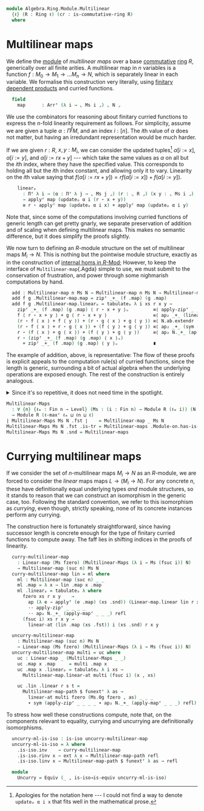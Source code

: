 <!--
```agda
{-# OPTIONS --lossy-unification #-}
open import Algebra.Ring.Module.Notation
open import Algebra.Ring.Commutative
open import Algebra.Group.Notation
open import Algebra.Ring.Module hiding (map)
open import Algebra.Group
open import Algebra.Ring

open import Cat.Prelude hiding (_+_)

open import Data.Fin.Product
open import Data.Fin.Base
```
-->

```agda
module Algebra.Ring.Module.Multilinear
  {ℓ} (R : Ring ℓ) (cr : is-commutative-ring R)
  where
```

# Multilinear maps

<!--
```agda
private module R = Ring-on (R .snd)
open Additive-notation ⦃ ... ⦄
open Module-notation ⦃ ... ⦄

-- XXX: Level subsumption checking _hates_ what I'm doing here with
-- ℓ-maxᶠ, since it doesn't satisfy any definitional equalities like
-- (ℓ-maxᶠ (λ x → f x ⊔ y)) = ℓ-maxᶠ f ⊔ y. The level we pick has to
-- satisfy:
--
--   ℓ-maxᶠ (λ z → ℓ ⊔ ℓₘ z ⊔ ℓₙ ⊔ ℓ-maxᶠ ℓₘ) ≤ _
--
-- floating out the constants, this is
--   ℓ ⊔ ℓₙ ⊔ ℓ-maxᶠ (λ z → ℓₘ n ⊔ ℓ-maxᶠ ℓₘ)
-- and the last term simplifies to ℓ-maxᶠ ℓₘ by reasoning in a
-- lattice.
--
{-# NO_UNIVERSE_CHECK #-}
```
-->

We define the [module] of _multilinear maps_ over a base [commutative]
[ring] $R$, generically over all finite arities. A multilinear map in
$n$ variables is a function $f : M_0 \to M_1 \to \dots M_n \to N$, which
is separately linear in each variable. We formalise this construction
very literally, using [finitary dependent products] and curried
functions.

[module]: Algebra.Ring.Module.html
[ring]: Algebra.Ring.html
[commutative]: Algebra.Ring.Commutative.html
[finitary dependent products]: Data.Fin.Product.html

<!--
```agda
record Multilinear-map (n : Nat) {ℓₘ : Fin n → Level} {ℓₙ}
        (Ms : (i : Fin n) → Module R (ℓₘ i))
        (N : Module R ℓₙ) : Type (ℓ ⊔ ℓₙ ⊔ ℓ-maxᶠ ℓₘ)
  where
  no-eta-equality

  private instance
    _ = module-notation N
    _ : ∀ {i : Fin n} → Module-notation R ⌞ Ms i ⌟
    _ = module-notation (Ms _)
```
-->

```agda
  field
    map      : Arrᶠ (λ i → ⌞ Ms i ⌟) ⌞ N ⌟
```

We use the combinators for reasoning about finitary curried functions to
express the $n$-fold linearity requirement as follows. For simplicity,
assume we are given a tuple $\alpha : \Pi^f M$, and an index $i : [n]$.
The $i$th value of $\alpha$ does not matter, but having an irredundant
representation would be much harder.

If we are given $r : R$, $x, y : M_i$, we can consider the updated
tuples[^updatep] $\alpha[i:=x]$, $\alpha[i:=y]$, and $\alpha[i:=rx+y]$
--- which take the same values as $\alpha$ on all but the $i$th index,
where they have the specified value. This corresponds to holding all but
the $i$th index constant, and allowing only it to vary. Linearity on the
$i$th value saying that $f(\alpha[i:=rx+y]) = rf(\alpha[i:=x]) +
f(\alpha[i:=y])$.

[^updatep]: Apologies for the notation here --- I could not find a way
to denote `updateₚ α i x` that fits well in the mathematical prose.

```agda
    linearₚ
      : Πᶠ λ i → (α : Πᶠ λ j → ⌞ Ms j ⌟) (r : ⌞ R ⌟) (x y : ⌞ Ms i ⌟)
      → applyᶠ map (updateₚ α i (r ⋆ x + y))
      ≡ r ⋆ applyᶠ map (updateₚ α i x) + applyᶠ map (updateₚ α i y)
```

<!--
```agda
  linear-at
    : ∀ i (xs : Πᶠ λ j → ⌞ Ms j ⌟) (r : ⌞ R ⌟) (x y : ⌞ Ms i ⌟)
    → applyᶠ map (updateₚ xs i (r ⋆ x + y))
    ≡ r ⋆ applyᶠ map (updateₚ xs i x) + applyᶠ map (updateₚ xs i y)
  linear-at = indexₚ linearₚ

  pres-+-at
    : ∀ i (xs : Πᶠ λ j → ⌞ Ms j ⌟) (x y : ⌞ Ms i ⌟)
    → applyᶠ map (updateₚ xs i (x + y))
    ≡ applyᶠ map (updateₚ xs i x) + applyᶠ map (updateₚ xs i y)
  pres-+-at i xs x y =
      ap (λ e → applyᶠ map (updateₚ xs i (e + y))) (sym (⋆-id _))
    ·· linear-at i xs R.1r x y
    ·· ap₂ _+_ (⋆-id _) refl

  is-group-hom-at
    : ∀ i (xs : Πᶠ λ j → ⌞ Ms j ⌟)
    → is-group-hom (Module-on→Group-on (Ms i .snd))
                   (Module-on→Group-on (N .snd))
                   λ m → applyᶠ map (updateₚ xs i m)
  is-group-hom-at i xs .is-group-hom.pres-⋆ x y = pres-+-at i xs x y

  pres-⋆-at
    : ∀ i (xs : Πᶠ λ j → ⌞ Ms j ⌟) (r : ⌞ R ⌟) (x : ⌞ Ms i ⌟)
    → applyᶠ map (updateₚ xs i (r ⋆ x))
    ≡ r ⋆ applyᶠ map (updateₚ xs i x)
  pres-⋆-at i xs r x =
      ap (λ e → applyᶠ map (updateₚ xs i e)) (sym +-idr)
    ·· linear-at i xs r x 0g
    ·· (ap₂ _+_ refl (is-group-hom.pres-id (is-group-hom-at i xs)) ∙ +-idr)

-- XXX: Since we're already squishing down a type whose universe level
-- Agda dislikes, one might wonder if we have to use the finitary
-- products in the type of `pres-+ₚ`. The answer is yes, since
-- otherwise `linearᶠ` lives in Setω, which the declare-record-iso
-- tactic is very unhappy about.

open Multilinear-map
open Multilinear-map using (map) public
open Linear-map using (map)

private unquoteDecl eqv = declare-record-iso eqv (quote Multilinear-map)

private variable
  ℓm ℓn : Level
  M N : Module R ℓm
  n : Nat
  ℓₘ : Fin n → Level
  Ms : ∀ i → Module R (ℓₘ i)

Multilinear-map-path
  : ∀ {n} {ℓₘ : Fin n → Level} {N : Module R ℓn} {Ms : (i : Fin n) → Module R (ℓₘ i)}
    {f g : Multilinear-map n Ms N}
  → f .map ≡ g .map
  → f ≡ g
Multilinear-map-path {N = N} {f = f} {g = g} p = go where
  module N = Module-on (N .snd)
  go : f ≡ g
  go i .map = p i
  go i .linearₚ = is-prop→pathp
    (λ i → Πᶠ-is-hlevel 1 λ j → Π-is-hlevel³ 1 λ _ _ _ → Π-is-hlevel 1 λ _ →
      N .fst .is-tr (applyᶠ (p i) _) (_ N.⋆ applyᶠ (p i) _ N.+ applyᶠ (p i) _))
    (f .linearₚ) (g .linearₚ)
    i

Multilinear-maps
  : ∀ {n} {ℓₘ : Fin n → Level}
      {Ms : (i : Fin n) → Module R (ℓₘ i)}
      {N : Module R ℓn}
  → Module-on R (Multilinear-map n Ms N)
Multilinear-maps {n = n} {Ms = Ms} {N = N} = to-module-on mk where
  private
    module Ms i = Module-on (Ms i .snd)
    module N    = Module-on (N .snd)
    instance
      _ = module-notation N
      _ : ∀ {i : Fin n} → Module-notation R ⌞ Ms i ⌟
      _ = module-notation (Ms _)

    -- Normally there would be no way in hell these helpers would ever
    -- be useful... except this module needs lossy-unification for
    -- performance reasonsl so we might as well abuse it for style!
    _⟨_⟩
      : Multilinear-map n Ms N
      → {_ : Πᶠ (λ i → ⌞ Ms i ⌟)} {i : Fin n} → ⌞ Ms i ⌟ → ⌞ N ⌟
    _⟨_⟩ f {xs} {i} x = applyᶠ (f .map) (updateₚ xs i x)

    _⟨_⟩ᵤ
      : ∀ {n ℓ'} {ℓ : Fin n → Level} {P : (i : Fin n) → Type (ℓ i)} {X : Type ℓ'}
      → Arrᶠ P X → {_ : Πᶠ P} {i : Fin n} → P i → X
    _⟨_⟩ᵤ f {xs} {i} x = applyᶠ f (updateₚ xs i x)

    infix 300 _⟨_⟩
    infix 300 _⟨_⟩ᵤ
```
-->

Note that, since some of the computations involving curried functions of
generic length can get pretty gnarly, we separate preservation of
addition and of scaling when defining multilinear maps. This makes no
semantic difference, but it does simplify the proofs slightly.

We now turn to defining an $R$-module structure on the set of
multilinear maps $M_i \to N$. This is nothing but the pointwise module
structure, exactly as in the construction of [internal homs in $R$-Mod];
However, to keep the interface of `Multilinear-map`{.Agda} simple to
use, we must submit to the conservation of frustration, and power
through some nighmarish computations by hand.

[internal homs in $R$-Mod]: Algebra.Ring.Module.Category.html

```agda
  add : Multilinear-map n Ms N → Multilinear-map n Ms N → Multilinear-map n Ms N
  add f g .Multilinear-map.map = zipᶠ _+_ (f .map) (g .map)
  add f g .Multilinear-map.linearₚ = tabulateₚ λ i xs r x y →
    zipᶠ _+_ (f .map) (g .map) ⟨ r ⋆ x + y ⟩ᵤ         ≡⟨ apply-zipᶠ _ _ _ _ ⟩
    f ⟨ r ⋆ x + y ⟩ + g ⟨ r ⋆ x + y ⟩                 ≡⟨ ap₂ _+_ (linear-at f i xs r x y) (linear-at g i xs r x y) ⟩
    (r ⋆ f ⟨ x ⟩ + f ⟨ y ⟩) + (r ⋆ g ⟨ x ⟩ + g ⟨ y ⟩) ≡⟨ N.ab.extendr (N.ab.extendl N.+-comm) ⟩
    (r ⋆ f ⟨ x ⟩ + r ⋆ g ⟨ x ⟩) + (f ⟨ y ⟩ + g ⟨ y ⟩) ≡⟨ ap₂ _+_ (sym (⋆-distribl r _ _)) refl ⟩
    r ⋆ (f ⟨ x ⟩ + g ⟨ x ⟩) + (f ⟨ y ⟩ + g ⟨ y ⟩)     ≡⟨ ap₂ N._+_ (ap (r N.⋆_) (sym (apply-zipᶠ _ _ _ _))) (sym (apply-zipᶠ _ _ _ _)) ⟩
    r ⋆ (zipᶠ _+_ (f .map) (g .map) ⟨ x ⟩ᵤ)
      + zipᶠ _+_ (f .map) (g .map) ⟨ y ⟩ᵤ             ∎
```

The example of addition, above, is representative: The flow of these
proofs is explicit appeals to the computation rule(s) of curried
functions, since the length is generic, surrounding a bit of actual
algebra when the underlying operations are exposed enough. The rest of
the construction is entirely analogous.

<details>
<summary>Since it's so repetitive, it does not need time in the
spotlight.</summary>

```agda
  invm : Multilinear-map n Ms N → Multilinear-map n Ms N
  invm f .map     = mapᶠ N.-_ (f .map)
  invm f .linearₚ = tabulateₚ λ i xs r x y →
    apply-mapᶠ _ _ _ ·· ap N.-_ (linear-at f i xs r x y)
    ·· N.neg-comm
    ·· N.+-comm
    ·· sym (ap₂ N._+_ N.⋆-invr refl)
     ∙ sym (ap₂ N._+_ (ap (r N.⋆_) (apply-mapᶠ _ _ _)) (apply-mapᶠ _ _ _))

  scale : ⌞ R ⌟ → Multilinear-map n Ms N → Multilinear-map n Ms N
  scale r f .map = mapᶠ (r N.⋆_) (f .map)
  scale r f .linearₚ = tabulateₚ λ i xs s x y →
    apply-mapᶠ _ _ _
    ·· ap (r N.⋆_) (linear-at f i xs s x y)
    ·· ⋆-distribl _ _ _
     ∙ ap₂ N._+_ (N.⋆-assoc _ _ _ ·· ap₂ N._⋆_ cr refl ·· sym (N.⋆-assoc _ _ _) ∙ ap (s N.⋆_) (sym (apply-mapᶠ _ _ _)))
                 (sym (apply-mapᶠ _ _ _))

  open make-module hiding (_+_ ; _⋆_)

  mk : make-module R (Multilinear-map n Ms N)
  mk .has-is-set = Iso→is-hlevel 2 eqv $ Σ-is-hlevel 2 (Arrᶠ-is-hlevel 2 (N .fst .is-tr)) λ x →
    is-prop→is-set $ Πᶠ-is-hlevel 1 λ i →
      Π-is-hlevel³ 1 λ _ _ _ → Π-is-hlevel 1 λ _ → N .fst .is-tr _ _

  -- Structure
  mk .make-module._+_ = add
  mk .inv = invm
  mk .make-module._⋆_ = scale
  mk .0g .map = constᶠ N.0g
  mk .0g .linearₚ = tabulateₚ λ i xs r x y →
    apply-constᶠ _ (updateₚ xs i (r ⋆ x + y)) ∙ sym (N.ab.elimr (apply-constᶠ _ _)
    ∙ ap (r N.⋆_) (apply-constᶠ _ _) ∙ N.⋆-idr)

  -- Group laws
  mk .+-assoc x y z = Multilinear-map-path $ funextᶠ λ as →
        apply-zipᶠ _ _ _ as
    ·· ap₂ N._+_ refl (apply-zipᶠ _ _ _ _)
    ·· N.+-assoc ∙ ap₂ N._+_ (sym (apply-zipᶠ N._+_ _ _ _)) refl
     ∙ sym (apply-zipᶠ N._+_ _ _ _)
  mk .+-invl x = Multilinear-map-path $ funextᶠ λ as →
       apply-zipᶠ _ _ _ _
    ·· ap₂ N._+_ (apply-mapᶠ _ _ _) refl
    ·· N.+-invl
     ∙ sym (apply-constᶠ _ _)
  mk .+-idl x = Multilinear-map-path $ funextᶠ λ as →
    apply-zipᶠ _ _ _ _ ∙ N.ab.eliml (apply-constᶠ _ _)
  mk .+-comm x y = Multilinear-map-path $ funextᶠ λ as →
    apply-zipᶠ _ _ _ _ ∙ N.+-comm ∙ sym (apply-zipᶠ N._+_ _ _ _)

  -- Action laws
  mk .⋆-distribl r x y = Multilinear-map-path $ funextᶠ λ as →
        apply-mapᶠ _ _ _
    ·· ap (r N.⋆_) (apply-zipᶠ _ _ _ _)
    ·· N.⋆-distribl _ _ _
    ·· sym (ap₂ N._+_ (apply-mapᶠ _ _ _) (apply-mapᶠ _ _ _))
    ·· sym (apply-zipᶠ N._+_ _ _ _)
  mk .⋆-distribr r x y = Multilinear-map-path $ funextᶠ λ as →
        apply-mapᶠ _ _ _
    ·· N.⋆-distribr _ _ _
    ·· sym (ap₂ N._+_ (apply-mapᶠ (r N.⋆_) _ _) (apply-mapᶠ (x N.⋆_) _ _))
      ∙ sym (apply-zipᶠ N._+_ _ _ _)
  mk .⋆-assoc r s x = Multilinear-map-path $ funextᶠ λ as →
        apply-mapᶠ _ _ _
    ·· ap (r N.⋆_) (apply-mapᶠ _ _ _)
    ·· N.⋆-assoc _ _ _
      ∙ sym (apply-mapᶠ _ _ _)
  mk .⋆-id x = Multilinear-map-path $ funextᶠ λ as → apply-mapᶠ _ _ _ ∙ N.⋆-id _
```
</details>

```agda
Multilinear-Maps
  : ∀ {n} {ℓₘ : Fin n → Level} (Ms : (i : Fin n) → Module R (ℓₘ i)) (N : Module R ℓn)
  → Module R (ℓ-maxᶠ ℓₘ ⊔ ℓn ⊔ ℓ)
∣ Multilinear-Maps Ms N .fst ∣    = Multilinear-map _ Ms N
Multilinear-Maps Ms N .fst .is-tr = Multilinear-maps .Module-on.has-is-set
Multilinear-Maps Ms N .snd = Multilinear-maps
```

# Currying multilinear maps

If we consider the set of $n$-multilinear maps $M_i \to N$ as an
$R$-module, we are forced to consider the _linear_ maps maps $L \to (M_i
\to N)$. For any concrete $n$, these have definitionally equal
underlying types _and_ module structures, so it stands to reason that we
can construct an isomorphism in the generic case, too. Following the
standard convention, we refer to this isomorphism as _currying_, even
though, strictly speaking, none of its concrete instances perform any
currying.

<!--
```agda
module _
  {n} {ℓₘ : Fin (suc n) → Level}
  {Ms : (i : Fin (suc n)) → Module R (ℓₘ i)}
  {N : Module R ℓn}
  where

  private
    module N = Module-on (N .snd)
    module Ms i = Module-on (Ms i .snd)
```
-->

The construction here is fortunately straightforward, since having
successor length is concrete enough for the type of finitary curried
functions to compute away. The faff lies in shifting indices in the
proofs of linearity.

```agda
  curry-multilinear-map
    : Linear-map (Ms fzero) (Multilinear-Maps (λ i → Ms (fsuc i)) N)
    → Multilinear-map (suc n) Ms N
  curry-multilinear-map lin = ml where
    ml : Multilinear-map (suc n) _ _
    ml .map = λ x → lin .map x .map
    ml .linearₚ = tabulateₚ λ where
      fzero xs r x y    →
        ap (λ e → applyᶠ (e .map) (xs .snd)) (Linear-map.linear lin r x y)
        ·· apply-zipᶠ _ _ _ _
        ·· ap₂ N._+_ (apply-mapᶠ _ _ _) refl
      (fsuc i) xs r x y →
        linear-at (lin .map (xs .fst)) i (xs .snd) r x y

  uncurry-multilinear-map
    : Multilinear-map (suc n) Ms N
    → Linear-map (Ms fzero) (Multilinear-Maps (λ i → Ms (fsuc i)) N)
  uncurry-multilinear-map multi = uc where
    uc : Linear-map _ (Multilinear-Maps _ _)
    uc .map x .map     = multi .map x
    uc .map x .linearₚ = tabulateₚ λ i xs →
      Multilinear-map.linear-at multi (fsuc i) (x , xs)

    uc .lin .linear r s t =
      Multilinear-map-path $ funextᶠ λ as →
        linear-at multi fzero (Ms.0g fzero , as) _ _ _
        ∙ sym (apply-zipᶠ _ _ _ _ ∙ ap₂ N._+_ (apply-mapᶠ _ _ _) refl)
```

To stress how well these constructions compute, note that, on the
components relevant to equality, currying and uncurrying are
definitionally isomorphisms.

```agda
  uncurry-ml-is-iso : is-iso uncurry-multilinear-map
  uncurry-ml-is-iso = λ where
    .is-iso.inv    → curry-multilinear-map
    .is-iso.rinv x → ext λ x → Multilinear-map-path refl
    .is-iso.linv x → Multilinear-map-path $ funextᶠ λ as → refl

  module
    Uncurry = Equiv (_ , is-iso→is-equiv uncurry-ml-is-iso)
```

<!--
```agda
1-linear-map
  : ∀ {ℓₘ : Fin 1 → Level} {M : (i : Fin 1) → Module R (ℓₘ i)}
  → Linear-map (M fzero) N → Multilinear-map 1 {ℓₘ = ℓₘ} M N
1-linear-map x .map = x .map
1-linear-map x .linearₚ = (λ _ → x .linear) , tt
```
-->
